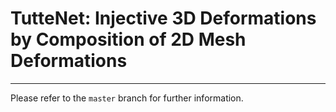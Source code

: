 # TutteNet: Injective 3D Deformations by Composition of 2D Mesh Deformations

---

Please refer to the `master` branch for further information.